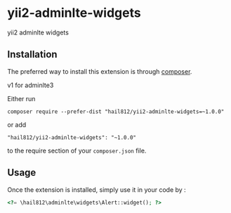 yii2-adminlte-widgets
=====================
yii2 adminlte widgets

Installation
------------

The preferred way to install this extension is through [composer](http://getcomposer.org/download/).

v1 for adminlte3

Either run

```
composer require --prefer-dist "hail812/yii2-adminlte-widgets=~1.0.0"
```

or add

```
"hail812/yii2-adminlte-widgets": "~1.0.0"
```

to the require section of your `composer.json` file.


Usage
-----

Once the extension is installed, simply use it in your code by  :

```php
<?= \hail812\adminlte\widgets\Alert::widget(); ?>
```